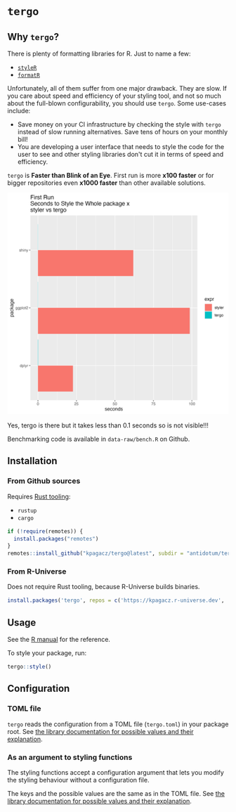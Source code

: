 # `tergo`

## Why `tergo`?

There is plenty of formatting libraries for R. Just to name a few:

- [`styleR`](https://github.com/r-lib/styler)
- [`formatR`](https://github.com/yihui/formatR/tree/master)

Unfortunately, all of them suffer from one major drawback. They are slow.
If you care about speed and efficiency of your styling tool, and not so much
about the full-blown configurability, you should use `tergo`. Some
use-cases include:

- Save money on your CI infrastructure by checking the style with `tergo`
  instead of slow running alternatives. Save tens of hours on your monthly bill!
- You are developing a user interface that needs to style the code for
  the user to see and other styling libraries don't cut it in terms of speed
  and efficiency.

`tergo` is **Faster than Blink of an Eye**. First run is more **x100 faster** or for bigger repositories even **x1000 faster** than other available solutions.

![First Run](./man/figures/first_run.png)

Yes, tergo is there but it takes less than 0.1 seconds so is not visible!!!

Benchmarking code is available in `data-raw/bench.R` on Github.

## Installation

### From Github sources

Requires [Rust tooling](https://www.rust-lang.org/tools/install):

- `rustup`
- `cargo`

```R
if (!require(remotes)) {
  install.packages("remotes")
}
remotes::install_github("kpagacz/tergo@latest", subdir = "antidotum/tergo")
```

### From R-Universe

Does not require Rust tooling, because R-Universe builds binaries.

```R
install.packages('tergo', repos = c('https://kpagacz.r-universe.dev', 'https://cloud.r-project.org'))
```

## Usage

See the [R manual](https://rtergo.pagacz.io) for the reference.

To style your package, run:

```R
tergo::style()
```

## Configuration

### TOML file

`tergo` reads the configuration from a TOML file (`tergo.toml`) in your package root.
See [the library documentation for possible values and their
explanation](https://docs.rs/tergo-lib/latest/tergo_lib/struct.Config.html).

### As an argument to styling functions

The styling functions accept a configuration argument that lets
you modify the styling behaviour without a configuration file.

The keys and the possible values are the same as in the TOML file.
See [the library documentation for possible values and their
explanation](https://docs.rs/tergo-lib/latest/tergo_lib/struct.Config.html).
